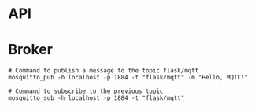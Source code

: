 # API

# Broker

    # Command to publish a message to the topic flask/mqtt
    mosquitto_pub -h localhost -p 1884 -t "flask/mqtt" -m "Hello, MQTT!"

    # Command to subscribe to the previous topic
    mosquitto_sub -h localhost -p 1884 -t "flask/mqtt"
